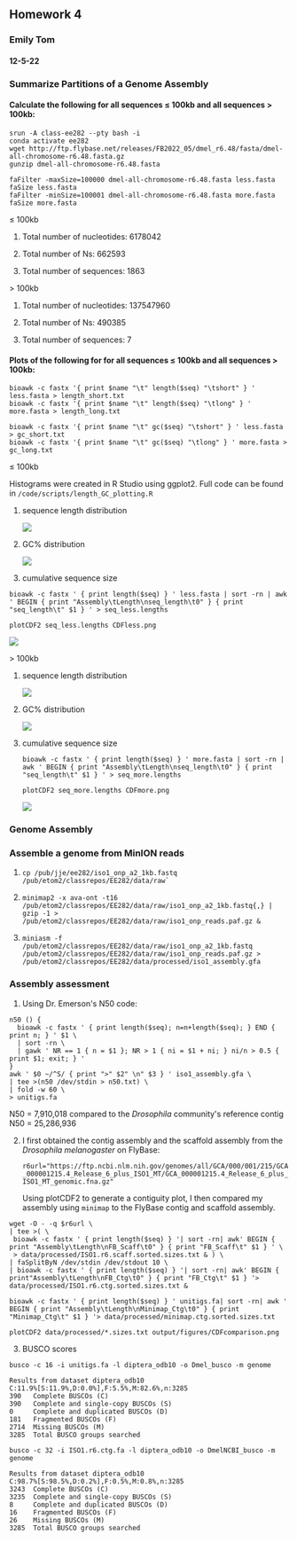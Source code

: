 ## Homework 4

### Emily Tom

#### 12-5-22

### Summarize Partitions of a Genome Assembly

#### Calculate the following for all sequences ≤ 100kb and all sequences \> 100kb:

    srun -A class-ee282 --pty bash -i
    conda activate ee282
    wget http://ftp.flybase.net/releases/FB2022_05/dmel_r6.48/fasta/dmel-all-chromosome-r6.48.fasta.gz
    gunzip dmel-all-chromosome-r6.48.fasta

    faFilter -maxSize=100000 dmel-all-chromosome-r6.48.fasta less.fasta
    faSize less.fasta
    faFilter -minSize=100001 dmel-all-chromosome-r6.48.fasta more.fasta
    faSize more.fasta

≤ 100kb

1.  Total number of nucleotides: 6178042

2.  Total number of Ns: 662593

3.  Total number of sequences: 1863

\> 100kb

1.  Total number of nucleotides: 137547960

2.  Total number of Ns: 490385

3.  Total number of sequences: 7

#### Plots of the following for for all sequences ≤ 100kb and all sequences \> 100kb:

    bioawk -c fastx '{ print $name "\t" length($seq) "\tshort" } ' less.fasta > length_short.txt
    bioawk -c fastx '{ print $name "\t" length($seq) "\tlong" } ' more.fasta > length_long.txt

    bioawk -c fastx '{ print $name "\t" gc($seq) "\tshort" } ' less.fasta > gc_short.txt
    bioawk -c fastx '{ print $name "\t" gc($seq) "\tlong" } ' more.fasta > gc_long.txt

≤ 100kb

Histograms were created in R Studio using ggplot2. Full code can be found in `/code/scripts/length_GC_plotting.R`

1.  sequence length distribution

    ![](output/figures/lengthless.png)

2.  GC% distribution

    ![](output/figures/GCless.png)

3.  cumulative sequence size

<!-- -->

    bioawk -c fastx ' { print length($seq) } ' less.fasta | sort -rn | awk ' BEGIN { print "Assembly\tLength\nseq_length\t0" } { print "seq_length\t" $1 } ' > seq_less.lengths

    plotCDF2 seq_less.lengths CDFless.png

![](output/figures/CDFless.png)

\> 100kb

1.  sequence length distribution

    ![](output/figures/lengthmore.png)

2.  GC% distribution

    ![](output/figures/GCmore.png)

3.  cumulative sequence size

        bioawk -c fastx ' { print length($seq) } ' more.fasta | sort -rn | awk ' BEGIN { print "Assembly\tLength\nseq_length\t0" } { print "seq_length\t" $1 } ' > seq_more.lengths

        plotCDF2 seq_more.lengths CDFmore.png

    ![](output/figures/CDFmore.png)

### Genome Assembly

### Assemble a genome from MinION reads

1.  `` cp /pub/jje/ee282/iso1_onp_a2_1kb.fastq /pub/etom2/classrepos/EE282/data/raw` ``

2.  `minimap2 -x ava-ont -t16 /pub/etom2/classrepos/EE282/data/raw/iso1_onp_a2_1kb.fastq{,} | gzip -1 > /pub/etom2/classrepos/EE282/data/raw/iso1_onp_reads.paf.gz &`

3.  `miniasm -f /pub/etom2/classrepos/EE282/data/raw/iso1_onp_a2_1kb.fastq /pub/etom2/classrepos/EE282/data/raw/iso1_onp_reads.paf.gz > /pub/etom2/classrepos/EE282/data/processed/iso1_assembly.gfa`

### Assembly assessment

1.  Using Dr. Emerson's N50 code:

<!-- -->

    n50 () {
      bioawk -c fastx ' { print length($seq); n=n+length($seq); } END { print n; } ' $1 \
      | sort -rn \
      | gawk ' NR == 1 { n = $1 }; NR > 1 { ni = $1 + ni; } ni/n > 0.5 { print $1; exit; } '
    }
    awk ' $0 ~/^S/ { print ">" $2" \n" $3 } ' iso1_assembly.gfa \
    | tee >(n50 /dev/stdin > n50.txt) \
    | fold -w 60 \
    > unitigs.fa

N50 = 7,910,018 compared to the *Drosophila* community's reference contig N50 = 25,286,936

2.  I first obtained the contig assembly and the scaffold assembly from the *Drosophila melanogaster* on FlyBase:

    `r6url="https://ftp.ncbi.nlm.nih.gov/genomes/all/GCA/000/001/215/GCA_000001215.4_Release_6_plus_ISO1_MT/GCA_000001215.4_Release_6_plus_ISO1_MT_genomic.fna.gz"`

    Using plotCDF2 to generate a contiguity plot, I then compared my assembly using `minimap` to the FlyBase contig and scaffold assembly.

<!-- -->

    wget -O - -q $r6url \
    | tee >( \
     bioawk -c fastx ' { print length($seq) } '| sort -rn| awk' BEGIN { print "Assembly\tLength\nFB_Scaff\t0" } { print "FB_Scaff\t" $1 } ' \
     > data/processed/ISO1.r6.scaff.sorted.sizes.txt & ) \
    | faSplitByN /dev/stdin /dev/stdout 10 \
    | bioawk -c fastx ' { print length($seq) } '| sort -rn| awk' BEGIN { print"Assembly\tLength\nFB_Ctg\t0" } { print "FB_Ctg\t" $1 } '> data/processed/ISO1.r6.ctg.sorted.sizes.txt &

    bioawk -c fastx ' { print length($seq) } ' unitigs.fa| sort -rn| awk ' BEGIN { print "Assembly\tLength\nMinimap_Ctg\t0" } { print "Minimap_Ctg\t" $1 } '> data/processed/minimap.ctg.sorted.sizes.txt

    plotCDF2 data/processed/*.sizes.txt output/figures/CDFcomparison.png

3.  BUSCO scores

`busco -c 16 -i unitigs.fa -l diptera_odb10 -o Dmel_busco -m genome`

<!-- -->

    Results from dataset diptera_odb10 
    C:11.9%[S:11.9%,D:0.0%],F:5.5%,M:82.6%,n:3285  
    390   Complete BUSCOs (C) 
    390   Complete and single-copy BUSCOs (S)  
    0     Complete and duplicated BUSCOs (D) 
    181   Fragmented BUSCOs (F) 
    2714  Missing BUSCOs (M) 
    3285  Total BUSCO groups searched

`busco -c 32 -i ISO1.r6.ctg.fa -l diptera_odb10 -o DmelNCBI_busco -m genome`

    Results from dataset diptera_odb10 
    C:98.7%[S:98.5%,D:0.2%],F:0.5%,M:0.8%,n:3285 
    3243  Complete BUSCOs (C) 
    3235  Complete and single-copy BUSCOs (S) 
    8     Complete and duplicated BUSCOs (D)
    16    Fragmented BUSCOs (F) 
    26    Missing BUSCOs (M)
    3285  Total BUSCO groups searched

